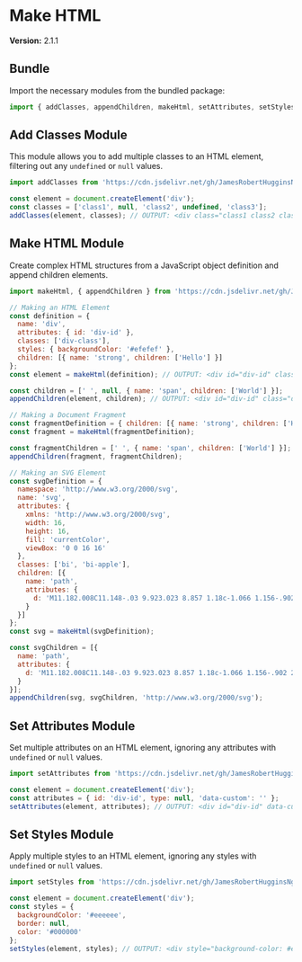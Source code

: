 # Make HTML

**Version:** 2.1.1

## Bundle

Import the necessary modules from the bundled package:

```javascript
import { addClasses, appendChildren, makeHtml, setAttributes, setStyles } from 'https://cdn.jsdelivr.net/gh/JamesRobertHugginsNgo/make-html@2.1.1/src/index.js';
```

## Add Classes Module

This module allows you to add multiple classes to an HTML element, filtering out any `undefined` or `null` values.

```javascript
import addClasses from 'https://cdn.jsdelivr.net/gh/JamesRobertHugginsNgo/make-html@2.1.1/src/add-classes.js';

const element = document.createElement('div');
const classes = ['class1', null, 'class2', undefined, 'class3'];
addClasses(element, classes); // OUTPUT: <div class="class1 class2 class3"></div>
```

## Make HTML Module

Create complex HTML structures from a JavaScript object definition and append children elements.

```javascript
import makeHtml, { appendChildren } from 'https://cdn.jsdelivr.net/gh/JamesRobertHugginsNgo/make-html@2.1.1/src/make-html.js';

// Making an HTML Element
const definition = {
  name: 'div',
  attributes: { id: 'div-id' },
  classes: ['div-class'],
  styles: { backgroundColor: '#efefef' },
  children: [{ name: 'strong', children: ['Hello'] }]
};
const element = makeHtml(definition); // OUTPUT: <div id="div-id" class="div-class" style="background-color: #efefef;"><strong>Hello</strong></div>

const children = [' ', null, { name: 'span', children: ['World'] }];
appendChildren(element, children); // OUTPUT: <div id="div-id" class="div-class" style="background-color: #efefef;"><strong>Hello</strong> <span>World</span></div>

// Making a Document Fragment
const fragmentDefinition = { children: [{ name: 'strong', children: ['Hello'] }] };
const fragment = makeHtml(fragmentDefinition);

const fragmentChildren = [' ', { name: 'span', children: ['World'] }];
appendChildren(fragment, fragmentChildren);

// Making an SVG Element
const svgDefinition = {
  namespace: 'http://www.w3.org/2000/svg',
  name: 'svg',
  attributes: {
    xmlns: 'http://www.w3.org/2000/svg',
    width: 16,
    height: 16,
    fill: 'currentColor',
    viewBox: '0 0 16 16'
  },
  classes: ['bi', 'bi-apple'],
  children: [{
    name: 'path',
    attributes: {
      d: 'M11.182.008C11.148-.03 9.923.023 8.857 1.18c-1.066 1.156-.902 2.482-.878 2.516s1.52.087 2.475-1.258.762-2.391.728-2.43m3.314 11.733c-.048-.096-2.325-1.234-2.113-3.422s1.675-2.789 1.698-2.854-.597-.79-1.254-1.157a3.7 3.7 0 0 0-1.563-.434c-.108-.003-.483-.095-1.254.116-.508.139-1.653.589-1.968.607-.316.018-1.256-.522-2.267-.665-.647-.125-1.333.131-1.824.328-.49.196-1.422.754-2.074 2.237-.652 1.482-.311 3.83-.067 4.56s.625 1.924 1.273 2.796c.576.984 1.34 1.667 1.659 1.899s1.219.386 1.843.067c.502-.308 1.408-.485 1.766-.472.357.013 1.061.154 1.782.539.571.197 1.111.115 1.652-.105.541-.221 1.324-1.059 2.238-2.758q.52-1.185.473-1.282'
    }
  }]
};
const svg = makeHtml(svgDefinition);

const svgChildren = [{
  name: 'path',
  attributes: {
    d: 'M11.182.008C11.148-.03 9.923.023 8.857 1.18c-1.066 1.156-.902 2.482-.878 2.516s1.52.087 2.475-1.258.762-2.391.728-2.43m3.314 11.733c-.048-.096-2.325-1.234-2.113-3.422s1.675-2.789 1.698-2.854-.597-.79-1.254-1.157a3.7 3.7 0 0 0-1.563-.434c-.108-.003-.483-.095-1.254.116-.508.139-1.653.589-1.968.607-.316.018-1.256-.522-2.267-.665-.647-.125-1.333.131-1.824.328-.49.196-1.422.754-2.074 2.237-.652 1.482-.311 3.83-.067 4.56s.625 1.924 1.273 2.796c.576.984 1.34 1.667 1.659 1.899s1.219.386 1.843.067c.502-.308 1.408-.485 1.766-.472.357.013 1.061.154 1.782.539.571.197 1.111.115 1.652-.105.541-.221 1.324-1.059 2.238-2.758q.52-1.185.473-1.282'
  }
}];
appendChildren(svg, svgChildren, 'http://www.w3.org/2000/svg');
```

## Set Attributes Module

Set multiple attributes on an HTML element, ignoring any attributes with `undefined` or `null` values.

```javascript
import setAttributes from 'https://cdn.jsdelivr.net/gh/JamesRobertHugginsNgo/make-html@2.1.1/src/set-attributes.js';

const element = document.createElement('div');
const attributes = { id: 'div-id', type: null, 'data-custom': '' };
setAttributes(element, attributes); // OUTPUT: <div id="div-id" data-custom></div>
```

## Set Styles Module

Apply multiple styles to an HTML element, ignoring any styles with `undefined` or `null` values.

```javascript
import setStyles from 'https://cdn.jsdelivr.net/gh/JamesRobertHugginsNgo/make-html@2.1.1/src/set-styles.js';

const element = document.createElement('div');
const styles = {
  backgroundColor: '#eeeeee',
  border: null,
  color: '#000000'
};
setStyles(element, styles); // OUTPUT: <div style="background-color: #eeeeee; color: #000000;"></div>
```
